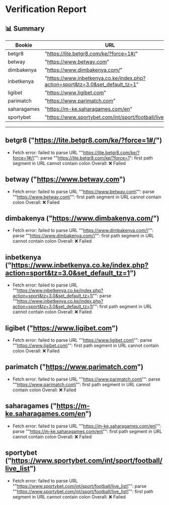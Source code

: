 # Verification Report

## 📊 Summary
| Bookie | URL | Status |
|--------|-----|--------|
| betgr8 | "https://lite.betgr8.com/ke/?force=1#/" | ❌ |
| betway | "https://www.betway.com" | ❌ |
| dimbakenya | "https://www.dimbakenya.com/" | ❌ |
| inbetkenya | "https://www.inbetkenya.co.ke/index.php?action=sport&tz=3.0&set_default_tz=1" | ❌ |
| ligibet | "https://www.ligibet.com" | ❌ |
| parimatch | "https://www.parimatch.com" | ❌ |
| saharagames | "https://m-ke.saharagames.com/en" | ❌ |
| sportybet | "https://www.sportybet.com/int/sport/football/live_list" | ❌ |

---

## betgr8 ("https://lite.betgr8.com/ke/?force=1#/")
- Fetch error: failed to parse URL "\"https://lite.betgr8.com/ke/?force=1#/\"": parse "\"https://lite.betgr8.com/ke/?force=1": first path segment in URL cannot contain colon
Overall: ❌ Failed

## betway ("https://www.betway.com")
- Fetch error: failed to parse URL "\"https://www.betway.com\"": parse "\"https://www.betway.com\"": first path segment in URL cannot contain colon
Overall: ❌ Failed

## dimbakenya ("https://www.dimbakenya.com/")
- Fetch error: failed to parse URL "\"https://www.dimbakenya.com/\"": parse "\"https://www.dimbakenya.com/\"": first path segment in URL cannot contain colon
Overall: ❌ Failed

## inbetkenya ("https://www.inbetkenya.co.ke/index.php?action=sport&tz=3.0&set_default_tz=1")
- Fetch error: failed to parse URL "\"https://www.inbetkenya.co.ke/index.php?action=sport&tz=3.0&set_default_tz=1\"": parse "\"https://www.inbetkenya.co.ke/index.php?action=sport&tz=3.0&set_default_tz=1\"": first path segment in URL cannot contain colon
Overall: ❌ Failed

## ligibet ("https://www.ligibet.com")
- Fetch error: failed to parse URL "\"https://www.ligibet.com\"": parse "\"https://www.ligibet.com\"": first path segment in URL cannot contain colon
Overall: ❌ Failed

## parimatch ("https://www.parimatch.com")
- Fetch error: failed to parse URL "\"https://www.parimatch.com\"": parse "\"https://www.parimatch.com\"": first path segment in URL cannot contain colon
Overall: ❌ Failed

## saharagames ("https://m-ke.saharagames.com/en")
- Fetch error: failed to parse URL "\"https://m-ke.saharagames.com/en\"": parse "\"https://m-ke.saharagames.com/en\"": first path segment in URL cannot contain colon
Overall: ❌ Failed

## sportybet ("https://www.sportybet.com/int/sport/football/live_list")
- Fetch error: failed to parse URL "\"https://www.sportybet.com/int/sport/football/live_list\"": parse "\"https://www.sportybet.com/int/sport/football/live_list\"": first path segment in URL cannot contain colon
Overall: ❌ Failed


